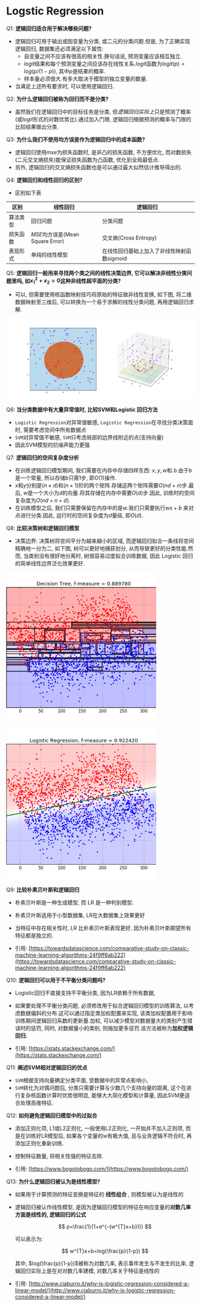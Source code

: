 # Logstic Regression

Q1: **逻辑回归适合用于解决哪些问题?**

- 逻辑回归可用于输出或因变量为分类, 或二元的分类问题.但是, 为了正确实现逻辑回归, 数据集还必须满足以下属性: 
    - 自变量之间不应该有很高的相关性.换句话说, 预测变量应该相互独立.
    - $logit$结果和每个预测变量之间应该存在线性关系.$logit$函数为$logit(p) = log(p/(1-p))$, 其中$p$是结果的概率.
    - 样本量必须很大.有多大取决于模型的独立变量的数量.
- 当满足上述所有要求时, 可以使用逻辑回归.

Q2: **为什么逻辑回归被称为回归而不是分类?**

- 虽然我们在逻辑回归中的目标任务是分类, 但*逻辑回归实际上*只是预测了概率(或$logit$形式的对数优势比).通过加入门限, 逻辑回归根据预测的概率与门限的比较结果做出分类.

Q3: **为什么我们不使用均方误差作为逻辑回归中的成本函数?**

- 逻辑回归使用$mse$为损失函数时, 是非凸的损失函数, 不方便优化, 而对数损失(二元交叉熵损失)能保证损失函数为凸函数, 优化到全局最低点.
- 另外, 逻辑回归的交叉熵损失函数也是可以通过最大似然估计推导得出的.

Q4: **逻辑回归和线性回归的区别?**

- 区别如下表

| 区别 | 线性回归 | 逻辑回归 |
| --- | --- | --- |
| 算法类型 | 回归问题 | 分类问题 |
| 损失函数 | $MSE$均方误差(Mean Square Error) | 交叉熵(Cross Entropy) |
| 表现形式 | 单纯的线性模型 | 在线性回归基础上加入了非线性映射函数sigmoid |

Q5: **逻辑回归一般用来寻找两个类之间的线性决策边界, 它可以解决非线性分类问题里吗, 如$x_{1}^{2}+x_{2}=0$这种非线性超平面的分类?**

- 可以, 但需要使用核函数映射技巧将原始的特征做非线性变换, 如下图, 将二维数据映射至三维后, 可以转换为一个易于求解的线性分类问题, 再用逻辑回归求解.

![Untitled](LogsticRegression/Untitled.png)

Q6: **当分类数据中有大量异常值时, 比较SVM和Logistic 回归方法**

- `Logistic Regression`对异常值敏感, `Logistic Regression`在寻找分类决策面时, 需要考虑空间中所有数据点
- `SVM`对异常值不敏感, `SVM`只考虑局部的边界线附近的点(支持向量)
- 因此SVM模型的抗噪声能力更强

Q7: **逻辑回归的空间复杂度分析**

- 在训练逻辑回归模型期间, 我们需要在内存中存储四样东西: $x, y, w$和 $b$.由于$b$是一个常量, 所以存储$b$只需1步, 即$O(1)$操作.
- $x$和$y$分别是$(n \times d)$和$(n \times 1)$阶的两个矩阵.存储这两个矩阵需要$O(nd + n)$步.最后, $w$是一个大小为$d$的向量.将其存储在内存中需要$O(d)$步.因此, 训练时的空间复杂度为$O(nd + n +d)$.
- 在训练模型之后, 我们只需要保留在内存中的是$w$.我们只需要执行$wx+b$ 来对点进行分类.因此, 运行时的空间复杂度为$d$量级, 即$O(d)$.

Q8: **比较决策树和逻辑回归模型**

- 决策边界: 决策树将空间平分为越来越小的区域, 而逻辑回归拟合一条线将空间精确地一分为二, 如下图, 树可以更好地捕获划分, 从而导致更好的分类性能.然而, 当类别没有很好地分离时, 树很容易过度拟合训练数据, 因此 Logistic 回归的简单线性边界泛化效果更好.

![Untitled](LogsticRegression/Untitled1.png)

![Untitled](LogsticRegression/Untitled2.png)

Q9: **比较朴素贝叶斯和逻辑回归**

- 朴素贝叶斯是一种生成模型, 而 LR 是一种判别模型.
- 朴素贝叶斯适用于小型数据集, LR在大数据集上效果更好
- 当特征中存在相关性时, LR 比朴素贝叶斯表现更好, 因为朴素贝叶斯期望所有特征都是独立的.

- 引用: [https://towardsdatascience.com/comparative-study-on-classic-machine-learning-algorithms-24f9ff6ab222](https://towardsdatascience.com/comparative-study-on-classic-machine-learning-algorithms-24f9ff6ab222)

Q10: **逻辑回归可以用于不平衡分类问题吗?**

- Logistic回归不直接支持不平衡分类, 因为LR依赖于所有数据, 
- 如果要处理不平衡分类问题, 必须修改用于拟合逻辑回归模型的训练算法, 以考虑数据偏斜的分布.这可以通过指定类加权配置来实现, 该类加权配置用于影响训练期间逻辑回归系数的更新量.加权, 可以减少模型对数据量大的类别产生错误时的惩罚, 同时, 对数据量小的类别, 则施加更多惩罚.该方法被称为**加权逻辑回归.**

- 引用: [https://stats.stackexchange.com/](https://stats.stackexchange.com/)

Q11: **阐述SVM相对逻辑回归的优点**

- `SVM`根据支持向量确定分类平面, 受数据中的异常点影响小, 
- `SVM`转化为对偶问题后, 分类只需要计算与少数几个支持向量的距离, 这个在进行复杂核函数计算时优势很明显, 能够大大简化模型和计算量, 因此SVM更适合处理高维特征.

Q12: **如何避免逻辑回归模型中的过拟合**

- 添加正则化项, L1或L2正则化, 一般使用L2正则化, 一开始并不加入正则项, 而是在训练好LR模型后, 如果各个变量的w有极大值, 且与业务逻辑不符合时, 再添加正则化重新训练.
- 控制特征数量, 将相关性强的特征去除.

- 引用: [https://www.bogotobogo.com/](https://www.bogotobogo.com/)

Q13: **为什么逻辑回归被认为是线性模型?**

- 如果用于计算预测的特征变换是特征的 **线性组合** , 则模型被认为是线性的
- 逻辑回归被认作线性模型, 是因为逻辑回归模型的特征在响应变量的**对数几率方面是线性的, 逻辑回归的公式**
    
    $$
    p=\frac{1}{1+e^{-(w^{T}x+b}))}
    $$
    
    可以表示为: 
    
    $$
    w^{T}x+b=log(\frac{p}{1-p})
    $$
    
    其中, $log(\frac{p}{1-p})$被称为对数几率, 表示事件发生与不发生的比率, 逻辑回归实际上是在对对数几率建模, 对数几率关于特征是线性的
    

- 引用: [http://www.ciaburro.it/why-is-logistic-regression-considered-a-linear-model/](http://www.ciaburro.it/why-is-logistic-regression-considered-a-linear-model/)
